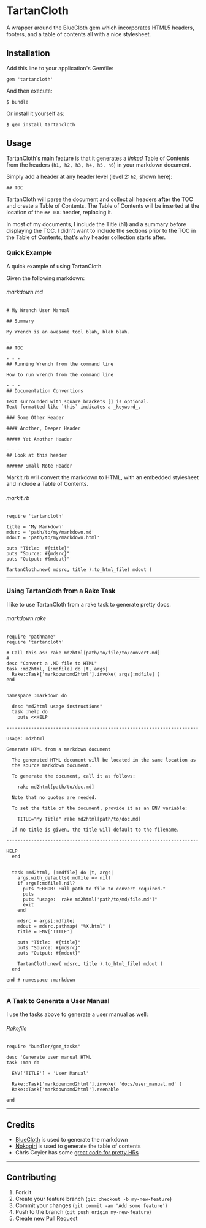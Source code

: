# TartanCloth

A wrapper around the BlueCloth gem which incorporates HTML5 headers, footers,
and a table of contents all with a nice stylesheet.

## Installation

Add this line to your application's Gemfile:

    gem 'tartancloth'

And then execute:

    $ bundle

Or install it yourself as:

    $ gem install tartancloth

## Usage

TartanCloth's main feature is that it generates a _linked_ Table of Contents
from the headers (`h1, h2, h3, h4, h5, h6`) in your markdown document.

Simply add a header at any header level (level 2: `h2`, shown here):

    ## TOC

TartanCloth will parse the document and collect all headers **after** the TOC
and create a Table of Contents. The Table of Contents will be inserted at the
location of the `## TOC` header, replacing it.

In most of my documents, I include the Title (h1) and a summary before
displaying the TOC. I didn't want to include the sections prior to the TOC in
the Table of Contents, that's why header collection starts after.

### Quick Example

A quick example of using TartanCloth.

Given the following markdown:

###### markdown.md

    # My Wrench User Manual

    ## Summary

    My Wrench is an awesome tool blah, blah blah.

    - - -
    ## TOC

    - - -
    ## Running Wrench from the command line

    How to run wrench from the command line

    - - -
    ## Documentation Conventions

    Text surrounded with square brackets [] is optional.
    Text formatted like `this` indicates a _keyword_.

    ### Some Other Header

    #### Another, Deeper Header

    ##### Yet Another Header

    - - -
    ## Look at this header

    ###### Small Note Header


Markit.rb will convert the markdown to HTML, with an embedded stylesheet and
include a Table of Contents.

###### markit.rb

    require 'tartancloth'

    title = 'My Markdown'
    mdsrc = 'path/to/my/markdown.md'
    mdout = 'path/to/my/markdown.html'

    puts "Title:  #{title}"
    puts "Source: #{mdsrc}"
    puts "Output: #{mdout}"

    TartanCloth.new( mdsrc, title ).to_html_file( mdout )

- - -
### Using TartanCloth from a Rake Task

I like to use TartanCloth from a rake task to generate pretty docs.

###### markdown.rake

    require "pathname"
    require 'tartancloth'

    # Call this as: rake md2html[path/to/file/to/convert.md]
    #
    desc "Convert a .MD file to HTML"
    task :md2html, [:mdfile] do |t, args|
      Rake::Task['markdown:md2html'].invoke( args[:mdfile] )
    end


    namespace :markdown do

      desc "md2html usage instructions"
      task :help do
        puts <<HELP

    ----------------------------------------------------------------------

    Usage: md2html

    Generate HTML from a markdown document

      The generated HTML document will be located in the same location as
      the source markdown document.

      To generate the document, call it as follows:

        rake md2html[path/to/doc.md]

      Note that no quotes are needed.

      To set the title of the document, provide it as an ENV variable:

        TITLE="My Title" rake md2html[path/to/doc.md]

      If no title is given, the title will default to the filename.

    ----------------------------------------------------------------------

    HELP
      end


      task :md2html, [:mdfile] do |t, args|
        args.with_defaults(:mdfile => nil)
        if args[:mdfile].nil?
          puts "ERROR: Full path to file to convert required."
          puts
          puts "usage:  rake md2html['path/to/md/file.md']"
          exit
        end

        mdsrc = args[:mdfile]
        mdout = mdsrc.pathmap( "%X.html" )
        title = ENV['TITLE']

        puts "Title:  #{title}"
        puts "Source: #{mdsrc}"
        puts "Output: #{mdout}"

        TartanCloth.new( mdsrc, title ).to_html_file( mdout )
      end

    end # namespace :markdown

- - -
### A Task to Generate a User Manual

I use the tasks above to generate a user manual as well:

###### Rakefile

    require "bundler/gem_tasks"

    desc 'Generate user manual HTML'
    task :man do

      ENV['TITLE'] = 'User Manual'

      Rake::Task['markdown:md2html'].invoke( 'docs/user_manual.md' )
      Rake::Task['markdown:md2html'].reenable

    end

- - -
## Credits

+   [BlueCloth](https://github.com/ged/bluecloth) is used to generate the markdown
+   [Nokogiri](http://nokogiri.org/) is used to generate the table of contents
+   Chris Coyier has some [great code for pretty HRs](http://css-tricks.com/examples/hrs/)

- - -
## Contributing

1. Fork it
2. Create your feature branch (`git checkout -b my-new-feature`)
3. Commit your changes (`git commit -am 'Add some feature'`)
4. Push to the branch (`git push origin my-new-feature`)
5. Create new Pull Request
